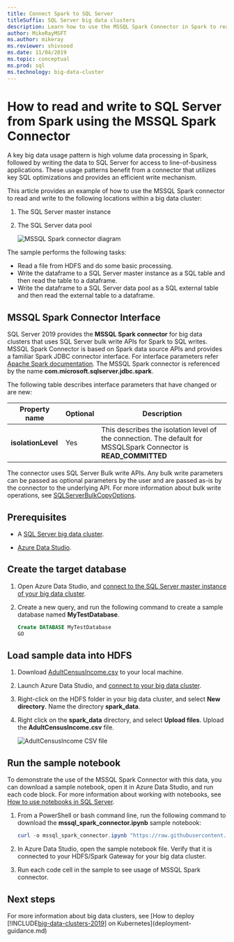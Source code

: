 ```yaml
---
title: Connect Spark to SQL Server
titleSuffix: SQL Server big data clusters
description: Learn how to use the MSSQL Spark Connector in Spark to read and write to SQL Server.
author: MikeRayMSFT
ms.author: mikeray
ms.reviewer: shivsood
ms.date: 11/04/2019
ms.topic: conceptual
ms.prod: sql
ms.technology: big-data-cluster
---
```


# How to read and write to SQL Server from Spark using the MSSQL Spark Connector

A key big data usage pattern is high volume data processing in Spark, followed by writing the data to SQL Server for access to line-of-business applications. These usage patterns benefit from a connector that utilizes key SQL optimizations and provides an efficient write mechanism.

This article provides an example of how to use the MSSQL Spark connector to read and write to the following locations within a big data cluster:

1. The SQL Server master instance
1. The SQL Server data pool

   ![MSSQL Spark connector diagram](./media/spark-mssql-connector/mssql-spark-connector-diagram.png)

The sample performs the following tasks:

- Read a file from HDFS and do some basic processing.
- Write the dataframe to a SQL Server master instance as a SQL table and then read the table to a dataframe.
- Write the dataframe to a SQL Server data pool as a SQL external table and then read the external table to a dataframe.

## MSSQL Spark Connector Interface

SQL Server 2019 provides the **MSSQL Spark connector** for big data clusters that uses SQL Server bulk write APIs for Spark to SQL writes. MSSQL Spark Connector is based on Spark data source APIs and provides a familiar Spark JDBC connector interface. For interface parameters refer [Apache Spark documentation](http://spark.apache.org/docs/latest/sql-data-sources-jdbc.html). The MSSQL Spark connector is referenced by the name **com.microsoft.sqlserver.jdbc.spark**.

The following table describes interface parameters that have changed or are new:

| Property name | Optional | Description |
|---|---|---|
| **isolationLevel** | Yes | This describes the isolation level of the connection. The default for MSSQLSpark Connector is **READ_COMMITTED** |

The connector uses SQL Server Bulk write APIs. Any bulk write parameters can be passed as optional parameters by the user and are passed as-is by the connector to the underlying API. For more information about bulk write operations, see [SQLServerBulkCopyOptions]( ../connect/jdbc/using-bulk-copy-with-the-jdbc-driver.md#sqlserverbulkcopyoptions).

## Prerequisites

- A [SQL Server big data cluster](deploy-get-started.md).

- [Azure Data Studio](https://aka.ms/getazuredatastudio).

## Create the target database

1. Open Azure Data Studio, and [connect to the SQL Server master instance of your big data cluster](connect-to-big-data-cluster.md).

1. Create a new query, and run the following command to create a sample database named **MyTestDatabase**.

   ```sql
   Create DATABASE MyTestDatabase
   GO
   ```

## Load sample data into HDFS

1. Download [AdultCensusIncome.csv](https://amldockerdatasets.azureedge.net/AdultCensusIncome.csv) to your local machine.

1. Launch Azure Data Studio, and [connect to your big data cluster](connect-to-big-data-cluster.md).

1. Right-click on the HDFS folder in your big data cluster, and select **New directory**. Name the directory **spark_data**.

1. Right click on the **spark_data** directory, and select **Upload files**. Upload the **AdultCensusIncome.csv** file.

   ![AdultCensusIncome CSV file](./media/spark-mssql-connector/spark_data.png)

## Run the sample notebook

To demonstrate the use of the MSSQL Spark Connector with this data, you can download a sample notebook, open it in Azure Data Studio, and run each code block. For more information about working with notebooks, see [How to use notebooks in SQL Server](notebooks-guidance.md).

1. From a PowerShell or bash command line, run the following command to download the **mssql_spark_connector.ipynb** sample notebook:

   ```PowerShell
   curl -o mssql_spark_connector.ipynb "https://raw.githubusercontent.com/microsoft/sql-server-samples/master/samples/features/sql-big-data-cluster/spark/data-virtualization/mssql_spark_connector.ipynb"
   ```

1. In Azure Data Studio, open the sample notebook file. Verify that it is connected to your HDFS/Spark Gateway for your big data cluster.

1. Run each code cell in the sample to see usage of MSSQL Spark connector.

## Next steps

For more information about big data clusters, see [How to deploy [!INCLUDE[big-data-clusters-2019](../includes/ssbigdataclusters-ss-nover.md)] on Kubernetes](deployment-guidance.md)